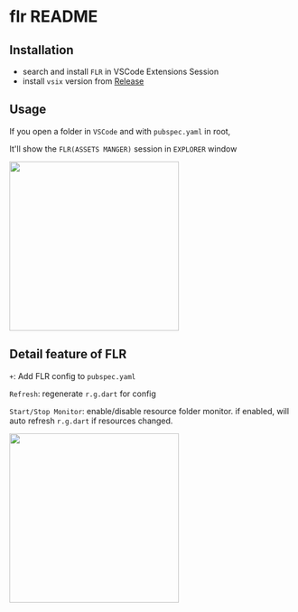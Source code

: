 # flr README

## Installation

- search and install `FLR` in VSCode Extensions Session
- install `vsix` version from [Release](https://github.com/Fly-Mix/flr-vscode-extension/releases)

## Usage

If you open a folder in `VSCode` and with `pubspec.yaml` in root,

It'll show the `FLR(ASSETS MANGER)` session in `EXPLORER` window

<image src = "https://raw.githubusercontent.com/Fly-Mix/Resources/master/FLRVSCodeExtension/explorer.png" width=300/>
<br/>

## Detail feature of FLR

`+`: Add FLR config to `pubspec.yaml`

`Refresh`: regenerate `r.g.dart` for config

`Start/Stop Monitor`: enable/disable resource folder monitor. if enabled, will auto refresh `r.g.dart` if resources changed.

<image src = "https://raw.githubusercontent.com/Fly-Mix/Resources/master/FLRVSCodeExtension/usage.jpg" width=300/>
